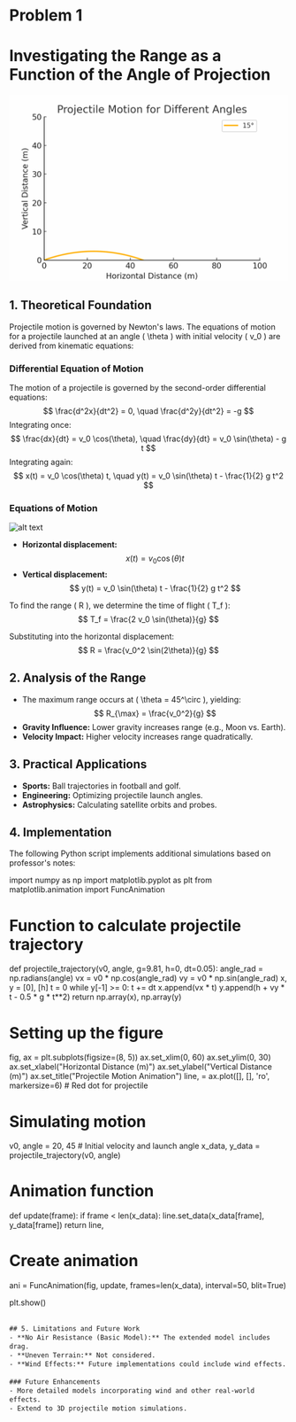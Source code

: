 # Problem 1

# Investigating the Range as a Function of the Angle of Projection

![alt text](projectile_all_angles_slow.gif)


## 1. Theoretical Foundation
Projectile motion is governed by Newton's laws. The equations of motion for a projectile launched at an angle \( \theta \) with initial velocity \( v_0 \) are derived from kinematic equations:

### Differential Equation of Motion
The motion of a projectile is governed by the second-order differential equations:
  $$
  \frac{d^2x}{dt^2} = 0, \quad \frac{d^2y}{dt^2} = -g
  $$
Integrating once:
  $$
  \frac{dx}{dt} = v_0 \cos(\theta), \quad \frac{dy}{dt} = v_0 \sin(\theta) - g t
  $$
Integrating again:
  $$
  x(t) = v_0 \cos(\theta) t, \quad y(t) = v_0 \sin(\theta) t - \frac{1}{2} g t^2
  $$


### Equations of Motion

![alt text](<DALL·E 2025-03-20 15.04.37 - A physics diagram illustrating projectile motion, showing the decomposition of motion into horizontal and vertical components. The image should includ.webp>)
    
- **Horizontal displacement:**
  $$
  x(t) = v_0 \cos(\theta) t
  $$
- **Vertical displacement:**
  $$
  y(t) = v_0 \sin(\theta) t - \frac{1}{2} g t^2
  $$


To find the range \( R \), we determine the time of flight \( T_f \):
  $$
  T_f = \frac{2 v_0 \sin(\theta)}{g}
  $$

Substituting into the horizontal displacement:
  $$
  R = \frac{v_0^2 \sin(2\theta)}{g}
  $$

## 2. Analysis of the Range
- The maximum range occurs at \( \theta = 45^\circ \), yielding:
  $$
  R_{\max} = \frac{v_0^2}{g}
  $$
- **Gravity Influence:** Lower gravity increases range (e.g., Moon vs. Earth).
- **Velocity Impact:** Higher velocity increases range quadratically.

## 3. Practical Applications
- **Sports:** Ball trajectories in football and golf.
- **Engineering:** Optimizing projectile launch angles.
- **Astrophysics:** Calculating satellite orbits and probes.

## 4. Implementation
The following Python script implements additional simulations based on professor's notes:

import numpy as np
import matplotlib.pyplot as plt
from matplotlib.animation import FuncAnimation

# Function to calculate projectile trajectory
def projectile_trajectory(v0, angle, g=9.81, h=0, dt=0.05):
    angle_rad = np.radians(angle)
    vx = v0 * np.cos(angle_rad)
    vy = v0 * np.sin(angle_rad)
    x, y = [0], [h]
    t = 0
    while y[-1] >= 0:
        t += dt
        x.append(vx * t)
        y.append(h + vy * t - 0.5 * g * t**2)
    return np.array(x), np.array(y)

# Setting up the figure
fig, ax = plt.subplots(figsize=(8, 5))
ax.set_xlim(0, 60)
ax.set_ylim(0, 30)
ax.set_xlabel("Horizontal Distance (m)")
ax.set_ylabel("Vertical Distance (m)")
ax.set_title("Projectile Motion Animation")
line, = ax.plot([], [], 'ro', markersize=6)  # Red dot for projectile

# Simulating motion
v0, angle = 20, 45  # Initial velocity and launch angle
x_data, y_data = projectile_trajectory(v0, angle)

# Animation function
def update(frame):
    if frame < len(x_data):
        line.set_data(x_data[frame], y_data[frame])
    return line,

# Create animation
ani = FuncAnimation(fig, update, frames=len(x_data), interval=50, blit=True)

plt.show()

```

## 5. Limitations and Future Work
- **No Air Resistance (Basic Model):** The extended model includes drag.
- **Uneven Terrain:** Not considered.
- **Wind Effects:** Future implementations could include wind effects.

### Future Enhancements
- More detailed models incorporating wind and other real-world effects.
- Extend to 3D projectile motion simulations.